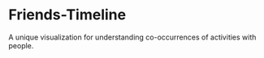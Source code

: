 Friends-Timeline
================

A unique visualization for understanding co-occurrences of activities with people. 
